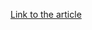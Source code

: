 [Link to the article](https://www.welivesecurity.com/en/internet-of-things/old-devices-new-dangers-the-risks-of-unsupported-iot-tech/)
